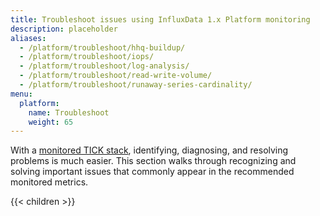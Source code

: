 ```yaml
---
title: Troubleshoot issues using InfluxData 1.x Platform monitoring
description: placeholder
aliases:
  - /platform/troubleshoot/hhq-buildup/
  - /platform/troubleshoot/iops/
  - /platform/troubleshoot/log-analysis/
  - /platform/troubleshoot/read-write-volume/
  - /platform/troubleshoot/runaway-series-cardinality/
menu:
  platform:
    name: Troubleshoot
    weight: 65
---
```


With a [monitored TICK stack](/platform/monitoring), identifying, diagnosing, and resolving problems is much easier.
This section walks through recognizing and solving important issues that commonly appear in the recommended monitored metrics.

{{< children >}}